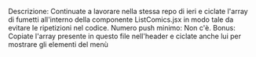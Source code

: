 Descrizione: Continuate a lavorare nella stessa repo di ieri e ciclate l'array di fumetti all'interno della componente ListComics.jsx in modo tale da evitare le ripetizioni nel codice.
Numero push minimo: Non c'è.
Bonus: Copiate l'array presente in questo file nell'header e ciclate anche lui per mostrare gli elementi del menù